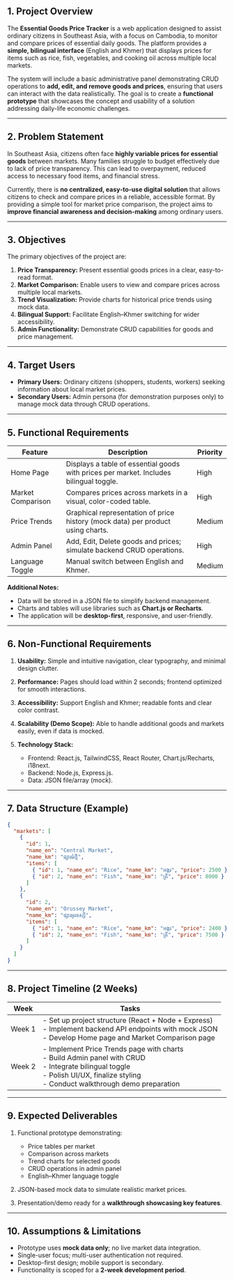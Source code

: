 ## 1. **Project Overview**

The **Essential Goods Price Tracker** is a web application designed to assist ordinary citizens in Southeast Asia, with a focus on Cambodia, to monitor and compare prices of essential daily goods. The platform provides a **simple, bilingual interface** (English and Khmer) that displays prices for items such as rice, fish, vegetables, and cooking oil across multiple local markets.

The system will include a basic administrative panel demonstrating CRUD operations to **add, edit, and remove goods and prices**, ensuring that users can interact with the data realistically. The goal is to create a **functional prototype** that showcases the concept and usability of a solution addressing daily-life economic challenges.

---

## 2. **Problem Statement**

In Southeast Asia, citizens often face **highly variable prices for essential goods** between markets. Many families struggle to budget effectively due to lack of price transparency. This can lead to overpayment, reduced access to necessary food items, and financial stress.

Currently, there is **no centralized, easy-to-use digital solution** that allows citizens to check and compare prices in a reliable, accessible format. By providing a simple tool for market price comparison, the project aims to **improve financial awareness and decision-making** among ordinary users.

---

## 3. **Objectives**

The primary objectives of the project are:

1. **Price Transparency:** Present essential goods prices in a clear, easy-to-read format.
2. **Market Comparison:** Enable users to view and compare prices across multiple local markets.
3. **Trend Visualization:** Provide charts for historical price trends using mock data.
4. **Bilingual Support:** Facilitate English–Khmer switching for wider accessibility.
5. **Admin Functionality:** Demonstrate CRUD capabilities for goods and price management.

---

## 4. **Target Users**

* **Primary Users:** Ordinary citizens (shoppers, students, workers) seeking information about local market prices.
* **Secondary Users:** Admin persona (for demonstration purposes only) to manage mock data through CRUD operations.

---

## 5. **Functional Requirements**

| Feature           | Description                                                                            | Priority |
| ----------------- | -------------------------------------------------------------------------------------- | -------- |
| Home Page         | Displays a table of essential goods with prices per market. Includes bilingual toggle. | High     |
| Market Comparison | Compares prices across markets in a visual, color-coded table.                         | High     |
| Price Trends      | Graphical representation of price history (mock data) per product using charts.        | Medium   |
| Admin Panel       | Add, Edit, Delete goods and prices; simulate backend CRUD operations.                  | High     |
| Language Toggle   | Manual switch between English and Khmer.                                               | Medium   |

**Additional Notes:**

* Data will be stored in a JSON file to simplify backend management.
* Charts and tables will use libraries such as **Chart.js or Recharts**.
* The application will be **desktop-first**, responsive, and user-friendly.

---

## 6. **Non-Functional Requirements**

1. **Usability:** Simple and intuitive navigation, clear typography, and minimal design clutter.
2. **Performance:** Pages should load within 2 seconds; frontend optimized for smooth interactions.
3. **Accessibility:** Support English and Khmer; readable fonts and clear color contrast.
4. **Scalability (Demo Scope):** Able to handle additional goods and markets easily, even if data is mocked.
5. **Technology Stack:**

   * Frontend: React.js, TailwindCSS, React Router, Chart.js/Recharts, i18next.
   * Backend: Node.js, Express.js.
   * Data: JSON file/array (mock).

---

## 7. **Data Structure (Example)**

```json
{
  "markets": [
    {
      "id": 1,
      "name_en": "Central Market",
      "name_km": "ផ្សារធំថ្មី",
      "items": [
        { "id": 1, "name_en": "Rice", "name_km": "អង្ករ", "price": 2500 },
        { "id": 2, "name_en": "Fish", "name_km": "ត្រី", "price": 8000 }
      ]
    },
    {
      "id": 2,
      "name_en": "Orussey Market",
      "name_km": "ផ្សារអូរទស្សី",
      "items": [
        { "id": 1, "name_en": "Rice", "name_km": "អង្ករ", "price": 2400 },
        { "id": 2, "name_en": "Fish", "name_km": "ត្រី", "price": 7500 }
      ]
    }
  ]
}
```

---

## 8. **Project Timeline (2 Weeks)**

| Week   | Tasks                                                                                                                                                                                            |
| ------ | ------------------------------------------------------------------------------------------------------------------------------------------------------------------------------------------------ |
| Week 1 | - Set up project structure (React + Node + Express) <br> - Implement backend API endpoints with mock JSON <br> - Develop Home page and Market Comparison page                                    |
| Week 2 | - Implement Price Trends page with charts <br> - Build Admin panel with CRUD <br> - Integrate bilingual toggle <br> - Polish UI/UX, finalize styling <br> - Conduct walkthrough demo preparation |

---

## 9. **Expected Deliverables**

1. Functional prototype demonstrating:

   * Price tables per market
   * Comparison across markets
   * Trend charts for selected goods
   * CRUD operations in admin panel
   * English–Khmer language toggle
2. JSON-based mock data to simulate realistic market prices.
3. Presentation/demo ready for a **walkthrough showcasing key features**.

---

## 10. **Assumptions & Limitations**

* Prototype uses **mock data only**; no live market data integration.
* Single-user focus; multi-user authentication not required.
* Desktop-first design; mobile support is secondary.
* Functionality is scoped for a **2-week development period**.